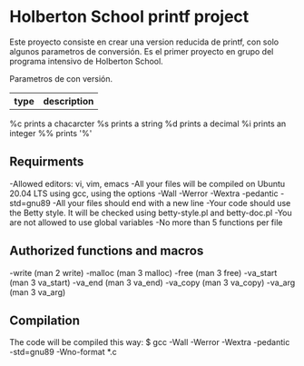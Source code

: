 <h1>Holberton School printf project</h1>

Este proyecto consiste en crear una version reducida de printf, con solo algunos parametros de conversión.
Es el primer proyecto en grupo del programa intensivo de Holberton School.

Parametros de con versión. 
<table>
	<tr>
	<th>type</th>
	<th>description</th>
	</tr>
	</table>
%c	prints a chacarcter
%s	prints a string
%d	prints a decimal
%i	prints an integer
%%	prints '%'

<h2>Requirments</h2>

-Allowed editors: vi, vim, emacs
-All your files will be compiled on Ubuntu 20.04 LTS using gcc, using the options -Wall -Werror -Wextra -pedantic -std=gnu89
-All your files should end with a new line
-Your code should use the Betty style. It will be checked using betty-style.pl and betty-doc.pl
-You are not allowed to use global variables
-No more than 5 functions per file

<h2>Authorized functions and macros</h2>

-write (man 2 write)
-malloc (man 3 malloc)
-free (man 3 free)
-va_start (man 3 va_start)
-va_end (man 3 va_end)
-va_copy (man 3 va_copy)
-va_arg (man 3 va_arg)

<h2>Compilation</h2>

The code will be compiled this way:
$ gcc -Wall -Werror -Wextra -pedantic -std=gnu89 -Wno-format *.c                                       

